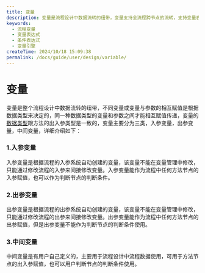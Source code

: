 ```yaml
---
title: 变量
description: 变量是流程设计中数据流转的纽带，变量支持全流程跨节点的流转，支持变量表达式。
keywords:
  - 流程变量
  - 变量表达式
  - 条件表达式
  - 变量引擎
createTime: 2024/10/18 15:09:38
permalink: /docs/guide/user/design/variable/
---
```


# 变量

变量是整个流程设计中数据流转的纽带，不同变量或变量与参数的相互赋值是根据数据类型来决定的，同一种数据类型的变量和参数之间才能相互赋值传递，变量的[数据类型](/docs/guide/user/data-type-info/)跟方法的出入参类型是一致的，变量主要分为三类，入参变量，出参变量，中间变量，详细介绍如下：

### 1.入参变量

入参变量是根据流程的入参系统自动创建的变量，该变量不能在变量管理中修改，只能通过修改流程的入参来间接修改变量。入参变量能作为流程中任何方法节点的入参赋值，也可以作为判断节点的判断条件。

### 2.出参变量

出参变量是根据流程的出参系统自动创建的变量，该变量不能在变量管理中修改，只能通过修改流程的出参来间接修改变量。出参变量能作为流程中任何方法节点的出参赋值，但是出参变量不能作为判断节点的判断条件使用。

### 3.中间变量

中间变量是有用户自己定义的，主要用于流程设计中流程数据使用，可用于方法节点的出入参赋值，也可以用户判断节点的判断条件使用。